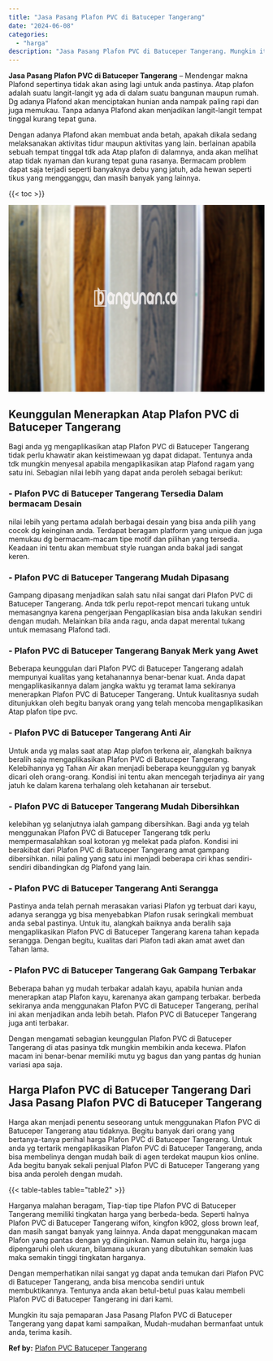 ```yaml
---
title: "Jasa Pasang Plafon PVC di Batuceper Tangerang"
date: "2024-06-08"
categories: 
  - "harga"
description: "Jasa Pasang Plafon PVC di Batuceper Tangerang. Mungkin itu saja pemaparan Jasa Pasang Plafon PVC di Batuceper Tangerang yang dapat kami sampaikan, Mudah-muda..."
---
```


**Jasa Pasang Plafon PVC di Batuceper Tangerang** – Mendengar makna Plafond sepertinya tidak akan asing lagi untuk anda pastinya. Atap plafon adalah suatu langit-langit yg ada di dalam suatu bangunan maupun rumah. Dg adanya Plafond akan menciptakan hunian anda nampak paling rapi dan juga memukau. Tanpa adanya Plafond akan menjadikan langit-langit tempat tinggal kurang tepat guna.

Dengan adanya Plafond akan membuat anda betah, apakah dikala sedang melaksanakan aktivitas tidur maupun aktivitas yang lain. berlainan apabila sebuah tempat tinggal tdk ada Atap plafon di dalamnya, anda akan melihat atap tidak nyaman dan kurang tepat guna rasanya. Bermacam problem dapat saja terjadi seperti banyaknya debu yang jatuh, ada hewan seperti tikus yang mengganggu, dan masih banyak yang lainnya.

{{< toc >}}

![Jasa Pasang Plafon PVC di Batuceper Tangerang](/images/flafond-pvc-murah28.png)

## Keunggulan Menerapkan Atap Plafon PVC di Batuceper Tangerang

Bagi anda yg mengaplikasikan atap Plafon PVC di Batuceper Tangerang tidak perlu khawatir akan keistimewaan yg dapat didapat. Tentunya anda tdk mungkin menyesal apabila mengaplikasikan atap Plafond ragam yang satu ini. Sebagian nilai lebih yang dapat anda peroleh sebagai berikut:

### \- Plafon PVC di Batuceper Tangerang Tersedia Dalam bermacam Desain

nilai lebih yang pertama adalah berbagai desain yang bisa anda pilih yang cocok dg keinginan anda. Terdapat beragam platform yang unique dan juga memukau dg bermacam-macam tipe motif dan pilihan yang tersedia. Keadaan ini tentu akan membuat style ruangan anda bakal jadi sangat keren.

### \- Plafon PVC di Batuceper Tangerang Mudah Dipasang

Gampang dipasang menjadikan salah satu nilai sangat dari Plafon PVC di Batuceper Tangerang. Anda tdk perlu repot-repot mencari tukang untuk memasangnya karena pengerjaan Pengaplikasian bisa anda lakukan sendiri dengan mudah. Melainkan bila anda ragu, anda dapat merental tukang untuk memasang Plafond tadi.

### \- Plafon PVC di Batuceper Tangerang Banyak Merk yang Awet

Beberapa keunggulan dari Plafon PVC di Batuceper Tangerang adalah mempunyai kualitas yang ketahanannya benar-benar kuat. Anda dapat mengaplikasikannya dalam jangka waktu yg teramat lama sekiranya menerapkan Plafon PVC di Batuceper Tangerang. Untuk kualitasnya sudah ditunjukkan oleh begitu banyak orang yang telah mencoba mengaplikasikan Atap plafon tipe pvc.

### \- Plafon PVC di Batuceper Tangerang Anti Air

Untuk anda yg malas saat atap Atap plafon terkena air, alangkah baiknya beralih saja mengaplikasikan Plafon PVC di Batuceper Tangerang. Kelebihannya yg Tahan Air akan menjadi beberapa keunggulan yg banyak dicari oleh orang-orang. Kondisi ini tentu akan mencegah terjadinya air yang jatuh ke dalam karena terhalang oleh ketahanan air tersebut.

### \- Plafon PVC di Batuceper Tangerang Mudah Dibersihkan

kelebihan yg selanjutnya ialah gampang dibersihkan. Bagi anda yg telah menggunakan Plafon PVC di Batuceper Tangerang tdk perlu mempermasalahkan soal kotoran yg melekat pada plafon. Kondisi ini berakibat dari Plafon PVC di Batuceper Tangerang amat gampang dibersihkan. nilai paling yang satu ini menjadi beberapa ciri khas sendiri-sendiri dibandingkan dg Plafond yang lain.

### \- Plafon PVC di Batuceper Tangerang Anti Serangga

Pastinya anda telah pernah merasakan variasi Plafon yg terbuat dari kayu, adanya serangga yg bisa menyebabkan Plafon rusak seringkali membuat anda sebal pastinya. Untuk itu, alangkah baiknya anda beralih saja mengaplikasikan Plafon PVC di Batuceper Tangerang karena tahan kepada serangga. Dengan begitu, kualitas dari Plafon tadi akan amat awet dan Tahan lama.

### \- Plafon PVC di Batuceper Tangerang Gak Gampang Terbakar

Beberapa bahan yg mudah terbakar adalah kayu, apabila hunian anda menerapkan atap Plafon kayu, karenanya akan gampang terbakar. berbeda sekiranya anda menggunakan Plafon PVC di Batuceper Tangerang, perihal ini akan menjadikan anda lebih betah. Plafon PVC di Batuceper Tangerang juga anti terbakar.

Dengan mengamati sebagian keunggulan Plafon PVC di Batuceper Tangerang di atas pasinya tdk mungkin membikin anda kecewa. Plafon macam ini benar-benar memiliki mutu yg bagus dan yang pantas dg hunian variasi apa saja.

## Harga Plafon PVC di Batuceper Tangerang Dari Jasa Pasang Plafon PVC di Batuceper Tangerang

Harga akan menjadi penentu seseorang untuk menggunakan Plafon PVC di Batuceper Tangerang atau tidaknya. Begitu banyak dari orang yang bertanya-tanya perihal harga Plafon PVC di Batuceper Tangerang. Untuk anda yg tertarik mengaplikasikan Plafon PVC di Batuceper Tangerang, anda bisa membelinya dengan mudah baik di agen terdekat maupun kios online. Ada begitu banyak sekali penjual Plafon PVC di Batuceper Tangerang yang bisa anda peroleh dengan mudah.

{{< table-tables table="table2" >}}

Harganya malahan beragam, Tiap-tiap tipe Plafon PVC di Batuceper Tangerang memiliki tingkatan harga yang berbeda-beda. Seperti halnya Plafon PVC di Batuceper Tangerang wifon, kingfon k902, gloss brown leaf, dan masih sangat banyak yang lainnya. Anda dapat menggunakan macam Plafon yang pantas dengan yg diinginkan. Namun selain itu, harga juga dipengaruhi oleh ukuran, bilamana ukuran yang dibutuhkan semakin luas maka semakin tinggi tingkatan harganya.

Dengan memperhatikan nilai sangat yg dapat anda temukan dari Plafon PVC di Batuceper Tangerang, anda bisa mencoba sendiri untuk membuktikannya. Tentunya anda akan betul-betul puas kalau membeli Plafon PVC di Batuceper Tangerang ini dari kami.

Mungkin itu saja pemaparan Jasa Pasang Plafon PVC di Batuceper Tangerang yang dapat kami sampaikan, Mudah-mudahan bermanfaat untuk anda, terima kasih.

**Ref by:** [Plafon PVC Batuceper Tangerang](https://id.wikipedia.org/wiki/Plafon)
